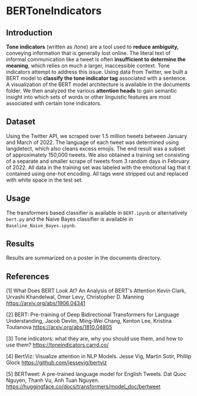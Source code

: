 # BERToneIndicators

## Introduction

**Tone indicators** (written as /tone) are a tool used to **reduce ambiguity,** conveying information that is generally lost online. The literal text of informal communication like a tweet is often **insufficient to determine the meaning**, which relies on much a larger, inaccessible context. Tone indicators attempt to address this issue. Using data from Twitter, we built a BERT model to **classify the tone indicator tag** associated with a sentence. A visualization of the BERT model architecture is available in the documents folder. We then analyzed the various **attention heads** to gain semantic insight into which sets of words or other linguistic features are most associated with certain tone indicators. 

## Dataset

Using the Twitter API, we scraped over 1.5 million tweets between January and March of 2022. The language of each tweet was determined using langdetect, which also cleans excess emojis. The end result was a subset of approximately 150,000 tweets.
We also obtained a training set consisting of a separate and smaller scrape of tweets from 3 random days in February of 2022. All data in the training set was labeled with the emotional tag that it contained using one-hot encoding. All tags were stripped out and replaced with white space in the test set.

## Usage

The transformers based classifier is available in `BERT.ipynb` or alternatively `bert.py` and the Naive Bayes classifier is available in `Baseline_Naive_Bayes.ipynb`.

## Results

Results are summarized on a poster in the documents directory.

## References 

[1] What Does BERT Look At? An Analysis of BERT's Attention
Kevin Clark, Urvashi Khandelwal, Omer Levy, Christopher D. Manning https://arxiv.org/abs/1906.04341

[2] BERT: Pre-training of Deep Bidirectional Transformers for Language Understanding, Jacob Devlin, Ming-Wei Chang, Kenton Lee, Kristina Toutanova https://arxiv.org/abs/1810.04805

[3] Tone indicators: what they are, why you should use them, and how to use them?
https://toneindicators.carrd.co/

[4] BertViz: Visualize attention in NLP Models. Jesse Vig, Martin Sotir, Phillip Glock
https://github.com/jessevig/bertviz

[5] BERTweet: A pre-trained language model for English Tweets. Dat Quoc Nguyen, Thanh Vu, Anh Tuan Nguyen. https://huggingface.co/docs/transformers/model_doc/bertweet

